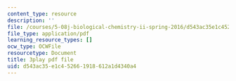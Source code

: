```yaml
---
content_type: resource
description: ''
file: /courses/5-08j-biological-chemistry-ii-spring-2016/d543ac35e1c452661918612a1d4340a4_Tl9wrTWiFQY.pdf
file_type: application/pdf
learning_resource_types: []
ocw_type: OCWFile
resourcetype: Document
title: 3play pdf file
uid: d543ac35-e1c4-5266-1918-612a1d4340a4
---
```

